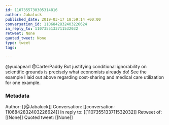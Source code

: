 ```yaml
---
id: 1107355730305314816
author: Jabaluck
published_date: 2019-03-17 18:59:14 +00:00
conversation_id: 1106842832403226624
in_reply_to: 1107355133711532032
retweet: None
quoted_tweet: None
type: tweet
tags:

---
```


@yudapearl @CarterPaddy But justifying conditional ignorability on scientific grounds is precisely what economists already do! See the example I laid out above regarding cost-sharing and medical care utilization for one example.

### Metadata

Author: [[@Jabaluck]]
Conversation: [[conversation-1106842832403226624]]
In reply to: [[1107355133711532032]]
Retweet of: [[None]]
Quoted tweet: [[None]]
